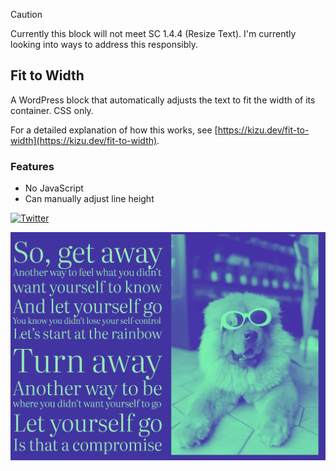 > [!CAUTION]
> Currently this block will not meet SC 1.4.4 (Resize Text).
> I'm currently looking into ways to address this responsibly.

## Fit to Width

A WordPress block that automatically adjusts the text to fit the width of its container. CSS only.


For a detailed explanation of how this works, see [https://kizu.dev/fit-to-width](https://kizu.dev/fit-to-width).

### Features

- No JavaScript
- Can manually adjust line height

[![Twitter](https://img.shields.io/twitter/url/https/twitter.com/kevinbatdorf.svg?style=social&label=Follow%20%40kevinbatdorf)](https://twitter.com/kevinbatdorf)

![Fit to Width](https://raw.githubusercontent.com/kevinbatdorf/fit-to-width/main/.wordpress-org/screenshot-1.png)
